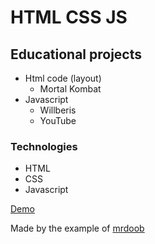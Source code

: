 # HTML CSS JS
## Educational projects
- Html code (layout)
	- Mortal Kombat 
- Javascript
	- Willberis
	- YouTube
### Technologies
- HTML
- CSS
- Javascript

[Demo](https://andrey-gorbachev.github.io/HTML-CSS-JavaScript/)

Made by the example of [mrdoob](https://github.com/mrdoob/three.js "as always, it's great and beautiful")